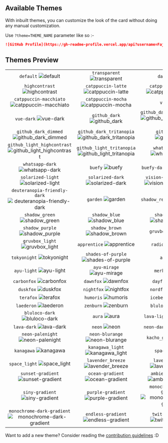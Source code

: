 <!-- DO NOT EDIT THIS FILE DIRECTLY -->
## Available Themes

With inbuilt themes, you can customize the look of the card without doing any manual customization.

Use `?theme=THEME_NAME` parameter like so :-

```md
![GitHub Profile](https://gh-readme-profile.vercel.app/api?username=FajarKim&theme=dark)
```

## Themes Preview

|                   |                   |                   |
| :---------------: | :---------------: | :---------------: |
| `default` ![default][default] | `transparent` ![transparent][transparent] | `dark` ![dark][dark] |
| `highcontrast` ![highcontrast][highcontrast] | `catppuccin-latte` ![catppuccin-latte][catppuccin-latte] | `catppuccin-frappe` ![catppuccin-frappe][catppuccin-frappe] |
| `catppuccin-macchiato` ![catppuccin-macchiato][catppuccin-macchiato] | `catppuccin-mocha` ![catppuccin-mocha][catppuccin-mocha] | `vue` ![vue][vue] |
| `vue-dark` ![vue-dark][vue-dark] | `github_dark` ![github_dark][github_dark] | `github_dark_highcontrast` ![github_dark_highcontrast][github_dark_highcontrast] |
| `github_dark_dimmed` ![github_dark_dimmed][github_dark_dimmed] | `github_dark_tritanopia` ![github_dark_tritanopia][github_dark_tritanopia] | `github_light` ![github_light][github_light] |
| `github_light_highcontrast` ![github_light_highcontrast][github_light_highcontrast] | `github_light_tritanopia` ![github_light_tritanopia][github_light_tritanopia] | `whatsapp-light` ![whatsapp-light][whatsapp-light] |
| `whatsapp-dark` ![whatsapp-dark][whatsapp-dark] | `buefy` ![buefy][buefy] | `buefy-dark` ![buefy-dark][buefy-dark] |
| `solarized-light` ![solarized-light][solarized-light] | `solarized-dark` ![solarized-dark][solarized-dark] | `vision-friendly-dark` ![vision-friendly-dark][vision-friendly-dark] |
| `deuteranopia-friendly-dark` ![deuteranopia-friendly-dark][deuteranopia-friendly-dark] | `garden` ![garden][garden] | `shadow_red` ![shadow_red][shadow_red] |
| `shadow_green` ![shadow_green][shadow_green] | `shadow_blue` ![shadow_blue][shadow_blue] | `shadow_orange` ![shadow_orange][shadow_orange] |
| `shadow_purple` ![shadow_purple][shadow_purple] | `shadow_brown` ![shadow_brown][shadow_brown] | `gruvbox` ![gruvbox][gruvbox] |
| `gruvbox_light` ![gruvbox_light][gruvbox_light] | `apprentice` ![apprentice][apprentice] | `radical` ![radical][radical] |
| `tokyonight` ![tokyonight][tokyonight] | `shades-of-purple` ![shades-of-purple][shades-of-purple] | `ayu` ![ayu][ayu] |
| `ayu-light` ![ayu-light][ayu-light] | `ayu-mirage` ![ayu-mirage][ayu-mirage] | `merko` ![merko][merko] |
| `carbonfox` ![carbonfox][carbonfox] | `dawnfox` ![dawnfox][dawnfox] | `dayfox` ![dayfox][dayfox] |
| `duskfox` ![duskfox][duskfox] | `nightfox` ![nightfox][nightfox] | `nordfox` ![nordfox][nordfox] |
| `terafox` ![terafox][terafox] | `humoris` ![humoris][humoris] | `iceberg` ![iceberg][iceberg] |
| `laederon` ![laederon][laederon] | `zenburn` ![zenburn][zenburn] | `bluloco` ![bluloco][bluloco] |
| `bluloco-dark` ![bluloco-dark][bluloco-dark] | `aura` ![aura][aura] | `lava-light` ![lava-light][lava-light] |
| `lava-dark` ![lava-dark][lava-dark] | `neon` ![neon][neon] | `neon-dark` ![neon-dark][neon-dark] |
| `neon-palenight` ![neon-palenight][neon-palenight] | `neon-blurange` ![neon-blurange][neon-blurange] | `kacho_ga` ![kacho_ga][kacho_ga] |
| `kanagawa` ![kanagawa][kanagawa] | `kanagawa_light` ![kanagawa_light][kanagawa_light] | `space` ![space][space] |
| `space_light` ![space_light][space_light] | `lavender_breeze` ![lavender_breeze][lavender_breeze] | `lavender_dream` ![lavender_dream][lavender_dream] |
| `sunset-gradient` ![sunset-gradient][sunset-gradient] | `ocean-gradient` ![ocean-gradient][ocean-gradient] | `ambient-gradient` ![ambient-gradient][ambient-gradient] |
| `siny-gradient` ![siny-gradient][siny-gradient] | `purple-gradient` ![purple-gradient][purple-gradient] | `monochrome-light-gradient` ![monochrome-light-gradient][monochrome-light-gradient] |
| `monochrome-dark-gradient` ![monochrome-dark-gradient][monochrome-dark-gradient] | `endless-gradient` ![endless-gradient][endless-gradient] | `twitch-gradient` ![twitch-gradient][twitch-gradient] |


Want to add a new theme? Consider reading the [contribution guidelines](/CONTRIBUTING.md#-themes-contribution) :D

[default]: https://github-readme-profile-alpha.vercel.app/api?username=FajarKim&theme=default
[transparent]: https://github-readme-profile-alpha.vercel.app/api?username=FajarKim&theme=transparent
[dark]: https://github-readme-profile-alpha.vercel.app/api?username=FajarKim&theme=dark
[highcontrast]: https://github-readme-profile-alpha.vercel.app/api?username=FajarKim&theme=highcontrast
[catppuccin-latte]: https://github-readme-profile-alpha.vercel.app/api?username=FajarKim&theme=catppuccin-latte
[catppuccin-frappe]: https://github-readme-profile-alpha.vercel.app/api?username=FajarKim&theme=catppuccin-frappe
[catppuccin-macchiato]: https://github-readme-profile-alpha.vercel.app/api?username=FajarKim&theme=catppuccin-macchiato
[catppuccin-mocha]: https://github-readme-profile-alpha.vercel.app/api?username=FajarKim&theme=catppuccin-mocha
[vue]: https://github-readme-profile-alpha.vercel.app/api?username=FajarKim&theme=vue
[vue-dark]: https://github-readme-profile-alpha.vercel.app/api?username=FajarKim&theme=vue-dark
[github_dark]: https://github-readme-profile-alpha.vercel.app/api?username=FajarKim&theme=github_dark
[github_dark_highcontrast]: https://github-readme-profile-alpha.vercel.app/api?username=FajarKim&theme=github_dark_highcontrast
[github_dark_dimmed]: https://github-readme-profile-alpha.vercel.app/api?username=FajarKim&theme=github_dark_dimmed
[github_dark_tritanopia]: https://github-readme-profile-alpha.vercel.app/api?username=FajarKim&theme=github_dark_tritanopia
[github_light]: https://github-readme-profile-alpha.vercel.app/api?username=FajarKim&theme=github_light
[github_light_highcontrast]: https://github-readme-profile-alpha.vercel.app/api?username=FajarKim&theme=github_light_highcontrast
[github_light_tritanopia]: https://github-readme-profile-alpha.vercel.app/api?username=FajarKim&theme=github_light_tritanopia
[whatsapp-light]: https://github-readme-profile-alpha.vercel.app/api?username=FajarKim&theme=whatsapp-light
[whatsapp-dark]: https://github-readme-profile-alpha.vercel.app/api?username=FajarKim&theme=whatsapp-dark
[buefy]: https://github-readme-profile-alpha.vercel.app/api?username=FajarKim&theme=buefy
[buefy-dark]: https://github-readme-profile-alpha.vercel.app/api?username=FajarKim&theme=buefy-dark
[solarized-light]: https://github-readme-profile-alpha.vercel.app/api?username=FajarKim&theme=solarized-light
[solarized-dark]: https://github-readme-profile-alpha.vercel.app/api?username=FajarKim&theme=solarized-dark
[vision-friendly-dark]: https://github-readme-profile-alpha.vercel.app/api?username=FajarKim&theme=vision-friendly-dark
[deuteranopia-friendly-dark]: https://github-readme-profile-alpha.vercel.app/api?username=FajarKim&theme=deuteranopia-friendly-dark
[garden]: https://github-readme-profile-alpha.vercel.app/api?username=FajarKim&theme=garden
[shadow_red]: https://github-readme-profile-alpha.vercel.app/api?username=FajarKim&theme=shadow_red
[shadow_green]: https://github-readme-profile-alpha.vercel.app/api?username=FajarKim&theme=shadow_green
[shadow_blue]: https://github-readme-profile-alpha.vercel.app/api?username=FajarKim&theme=shadow_blue
[shadow_orange]: https://github-readme-profile-alpha.vercel.app/api?username=FajarKim&theme=shadow_orange
[shadow_purple]: https://github-readme-profile-alpha.vercel.app/api?username=FajarKim&theme=shadow_purple
[shadow_brown]: https://github-readme-profile-alpha.vercel.app/api?username=FajarKim&theme=shadow_brown
[gruvbox]: https://github-readme-profile-alpha.vercel.app/api?username=FajarKim&theme=gruvbox
[gruvbox_light]: https://github-readme-profile-alpha.vercel.app/api?username=FajarKim&theme=gruvbox_light
[apprentice]: https://github-readme-profile-alpha.vercel.app/api?username=FajarKim&theme=apprentice
[radical]: https://github-readme-profile-alpha.vercel.app/api?username=FajarKim&theme=radical
[tokyonight]: https://github-readme-profile-alpha.vercel.app/api?username=FajarKim&theme=tokyonight
[shades-of-purple]: https://github-readme-profile-alpha.vercel.app/api?username=FajarKim&theme=shades-of-purple
[ayu]: https://github-readme-profile-alpha.vercel.app/api?username=FajarKim&theme=ayu
[ayu-light]: https://github-readme-profile-alpha.vercel.app/api?username=FajarKim&theme=ayu-light
[ayu-mirage]: https://github-readme-profile-alpha.vercel.app/api?username=FajarKim&theme=ayu-mirage
[merko]: https://github-readme-profile-alpha.vercel.app/api?username=FajarKim&theme=merko
[carbonfox]: https://github-readme-profile-alpha.vercel.app/api?username=FajarKim&theme=carbonfox
[dawnfox]: https://github-readme-profile-alpha.vercel.app/api?username=FajarKim&theme=dawnfox
[dayfox]: https://github-readme-profile-alpha.vercel.app/api?username=FajarKim&theme=dayfox
[duskfox]: https://github-readme-profile-alpha.vercel.app/api?username=FajarKim&theme=duskfox
[nightfox]: https://github-readme-profile-alpha.vercel.app/api?username=FajarKim&theme=nightfox
[nordfox]: https://github-readme-profile-alpha.vercel.app/api?username=FajarKim&theme=nordfox
[terafox]: https://github-readme-profile-alpha.vercel.app/api?username=FajarKim&theme=terafox
[humoris]: https://github-readme-profile-alpha.vercel.app/api?username=FajarKim&theme=humoris
[iceberg]: https://github-readme-profile-alpha.vercel.app/api?username=FajarKim&theme=iceberg
[laederon]: https://github-readme-profile-alpha.vercel.app/api?username=FajarKim&theme=laederon
[zenburn]: https://github-readme-profile-alpha.vercel.app/api?username=FajarKim&theme=zenburn
[bluloco]: https://github-readme-profile-alpha.vercel.app/api?username=FajarKim&theme=bluloco
[bluloco-dark]: https://github-readme-profile-alpha.vercel.app/api?username=FajarKim&theme=bluloco-dark
[aura]: https://github-readme-profile-alpha.vercel.app/api?username=FajarKim&theme=aura
[lava-light]: https://github-readme-profile-alpha.vercel.app/api?username=FajarKim&theme=lava-light
[lava-dark]: https://github-readme-profile-alpha.vercel.app/api?username=FajarKim&theme=lava-dark
[neon]: https://github-readme-profile-alpha.vercel.app/api?username=FajarKim&theme=neon
[neon-dark]: https://github-readme-profile-alpha.vercel.app/api?username=FajarKim&theme=neon-dark
[neon-palenight]: https://github-readme-profile-alpha.vercel.app/api?username=FajarKim&theme=neon-palenight
[neon-blurange]: https://github-readme-profile-alpha.vercel.app/api?username=FajarKim&theme=neon-blurange
[kacho_ga]: https://github-readme-profile-alpha.vercel.app/api?username=FajarKim&theme=kacho_ga
[kanagawa]: https://github-readme-profile-alpha.vercel.app/api?username=FajarKim&theme=kanagawa
[kanagawa_light]: https://github-readme-profile-alpha.vercel.app/api?username=FajarKim&theme=kanagawa_light
[space]: https://github-readme-profile-alpha.vercel.app/api?username=FajarKim&theme=space
[space_light]: https://github-readme-profile-alpha.vercel.app/api?username=FajarKim&theme=space_light
[lavender_breeze]: https://github-readme-profile-alpha.vercel.app/api?username=FajarKim&theme=lavender_breeze
[lavender_dream]: https://github-readme-profile-alpha.vercel.app/api?username=FajarKim&theme=lavender_dream
[sunset-gradient]: https://github-readme-profile-alpha.vercel.app/api?username=FajarKim&theme=sunset-gradient
[ocean-gradient]: https://github-readme-profile-alpha.vercel.app/api?username=FajarKim&theme=ocean-gradient
[ambient-gradient]: https://github-readme-profile-alpha.vercel.app/api?username=FajarKim&theme=ambient-gradient
[siny-gradient]: https://github-readme-profile-alpha.vercel.app/api?username=FajarKim&theme=siny-gradient
[purple-gradient]: https://github-readme-profile-alpha.vercel.app/api?username=FajarKim&theme=purple-gradient
[monochrome-light-gradient]: https://github-readme-profile-alpha.vercel.app/api?username=FajarKim&theme=monochrome-light-gradient
[monochrome-dark-gradient]: https://github-readme-profile-alpha.vercel.app/api?username=FajarKim&theme=monochrome-dark-gradient
[endless-gradient]: https://github-readme-profile-alpha.vercel.app/api?username=FajarKim&theme=endless-gradient
[twitch-gradient]: https://github-readme-profile-alpha.vercel.app/api?username=FajarKim&theme=twitch-gradient

